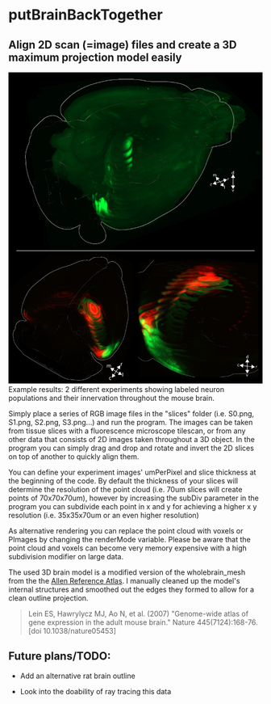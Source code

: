 # putBrainBackTogether

## Align 2D scan (=image) files and create a 3D maximum projection model easily

![created example models](/readmeFiles/examples.png)
Example results: 2 different experiments showing labeled neuron populations and their innervation throughout the mouse brain.

Simply place a series of RGB image files in the "slices" folder (i.e. S0.png, S1.png, S2.png, S3.png...) and run the program.
The images can be taken from tissue slices with a fluorescence microscope tilescan, or from any other data that consists of 2D images taken throughout a 3D object.
In the program you can simply drag and drop and rotate and invert the 2D slices on top of another to quickly align them.

You can define your experiment images' umPerPixel and slice thickness at the beginning of the code. By default the thickness of your slices will determine the resolution of the point cloud (i.e. 70um slices will create points of 70x70x70um), however by increasing the subDiv parameter in the program you can subdivide each point in x and y for achieving a higher x y resolution (i.e. 35x35x70um or an even higher resolution)

As alternative rendering you can replace the point cloud with voxels or PImages by changing the renderMode variable. Please be aware that the point cloud and voxels can become very memory expensive with a high subdivision modifier on large data.

The used 3D brain model is a modified version of the wholebrain_mesh from the the [Allen Reference Atlas](https://scalablebrainatlas.incf.org/mouse/ABA_v3).
I manually cleaned up the model's internal structures and smoothed out the edges they formed to allow for a clean outline projection.
> Lein ES, Hawrylycz MJ, Ao N, et al. (2007) "Genome-wide atlas of gene expression in the adult mouse brain." Nature 445(7124):168-76. [doi 10.1038/nature05453]

## Future plans/TODO:
* Add an alternative rat brain outline

* Look into the doability of ray tracing this data